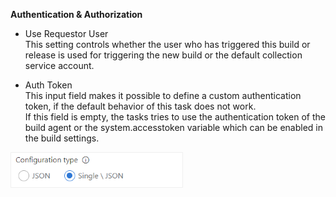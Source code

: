 **Authentication & Authorization**

* Use Requestor User  
This setting controls whether the user who has triggered this build or release is used for triggering the new build or the default collection service account.

* Auth Token  
This input field makes it possible to define a custom authentication token, if the default behavior of this task does not work.  
If this field is empty, the tasks tries to use the authentication token of the build agent or the system.accesstoken variable which can be enabled in the build settings.

![Authentication configuration](images/config_build_definition_05.png "Authentication configuration")